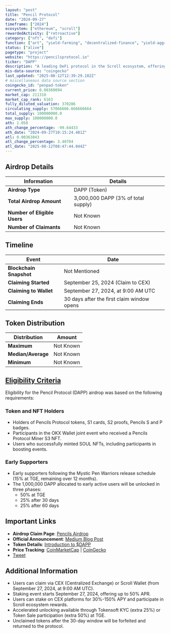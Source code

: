 ```yaml
---
layout: "post"
title: "Pencil Protocol"
date: "2024-09-27"
timeframe: ["2024"]
ecosystem: ["ethereum", "scroll"]
rewardedActivity: ["retroactive"]
category: ["nft", "defi"]
function: ["art", "yield-farming", "decentralized-finance", "yield-aggregator", "marketplace"]
status: ["alive"]
pagetype: "project"
website: "https://pencilsprotocol.io"
ticker: "DAPP"
description: "A leading DeFi protocol in the Scroll ecosystem, offering farming, vaults, auctions, and yield opportunities powered by ZK technology."
mis-data-source: "coingecko"
last_updated: "2025-08-12T12:39:29.102Z"
# miscellaneous data source section
coingecko_id: "penpad-token"
current_price: 0.00369094
market_cap: 211310
market_cap_rank: 6163
fully_diluted_valuation: 370286
circulating_supply: 57066666.666666664
total_supply: 100000000.0
max_supply: 100000000.0
ath: 1.058
ath_change_percentage: -99.64433
ath_date: "2024-09-27T10:15:24.481Z"
atl: 0.00363843
atl_change_percentage: 3.40704
atl_date: "2025-08-12T08:47:44.044Z"
---
```


## Airdrop Details

| Information                  | Details                             |
| ---------------------------- | ----------------------------------- |
| **Airdrop Type**             | DAPP (Token)                        |
| **Total Airdrop Amount**     | 3,000,000 DAPP (3% of total supply) |
| **Number of Eligible Users** | Not Known                           |
| **Number of Claimants**      | Not Known                           |

## Timeline

| Event                   | Date                                       |
| ----------------------- | ------------------------------------------ |
| **Blockchain Snapshot** | Not Mentioned                              |
| **Claiming Started**    | September 25, 2024 (Claim to CEX)          |
| **Claiming to Wallet**  | September 27, 2024, at 9:00 AM UTC         |
| **Claiming Ends**       | 30 days after the first claim window opens |

## Token Distribution

| Distribution       | Amount    |
| ------------------ | --------- |
| **Maximum**        | Not Known |
| **Median/Average** | Not Known |
| **Minimum**        | Not Known |

## [Eligibility Criteria](https://medium.com/@PencilsProtocol/celebrating-a-key-milestone-dapp-airdrop-day-is-here-e6fdc580d30b)

Eligibility for the Pencil Protocol (DAPP) airdrop was based on the following requirements:

### Token and NFT Holders
- Holders of Pencils Protocol tokens, S1 cards, S2 proofs, Pencils S and P badges.
- Participants in the OKX Wallet joint event who received a Pencils Protocol Miner S3 NFT.
- Users who successfully minted SOUL NFTs, including participants in boosting events.

### Early Supporters
- Early supporters following the Mystic Pen Warriors release schedule (15% at TGE, remaining over 12 months).
- The 1,000,000 DAPP allocated to early active users will be unlocked in three phases:
  - 50% at TGE
  - 25% after 30 days
  - 25% after 60 days

## Important Links

- **Airdrop Claim Page**: [Pencils Airdrop](https://pencilsprotocol.io/airdrop)
- **Official Announcement**: [Medium Blog Post](https://medium.com/@PencilsProtocol/celebrating-a-key-milestone-dapp-airdrop-day-is-here-e6fdc580d30b)
- **Token Details**: [Introduction to $DAPP](https://medium.com/@PencilsProtocol/leading-defi-on-scroll-introducing-the-dapp-airdrop-details-5702d6845de0)
- **Price Tracking**: [CoinMarketCap](https://coinmarketcap.com/currencies/penpad) | [CoinGecko](https://www.coingecko.com/en/coins/pencils-protocol)
- [Tweet](https://x.com/pencilsprotocol/status/1839517424321958196)

## Additional Information

- Users can claim via CEX (Centralized Exchange) or Scroll Wallet (from September 27, 2024, at 9:00 AM UTC).
- Staking event starts September 27, 2024, offering up to 50% APR.
- Users can stake on CEX platforms for 30%-150% APY and participate in Scroll ecosystem rewards.
- Accelerated unlocking available through Tokensoft KYC (extra 25%) or Token Sale participation (extra 50%) at TGE.
- Unclaimed tokens after the 30-day window will be forfeited and returned to the protocol.